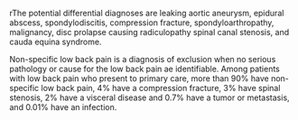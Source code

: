 rThe potential differential diagnoses are leaking aortic aneurysm, epidural abscess, spondylodiscitis, compression fracture, spondyloarthropathy, malignancy, disc prolapse causing radiculopathy spinal canal stenosis, and cauda equina syndrome.

Non-specific low back pain is a diagnosis of exclusion when no serious pathology or cause for the low back pain ae identifiable. Among patients with low back pain who present to primary care, more than 90% have non-specific low back pain, 4% have a compression fracture, 3% have spinal stenosis, 2% have a visceral disease and 0.7% have a tumor or metastasis, and 0.01% have an infection.